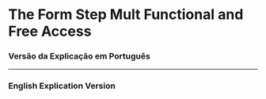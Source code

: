 # The Form Step Mult Functional and Free Access


### Versão da Explicação em Português

----

### English Explication Version